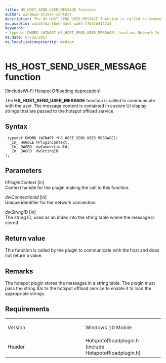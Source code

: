 ```yaml
---
title: HS_HOST_SEND_USER_MESSAGE function
author: windows-driver-content
description: The HS_HOST_SEND_USER_MESSAGE function is called to communicate with the user. The message content is contained in custom UI display strings that are passed to the hotspot offload service.
ms.assetid: c4ab1fda-18eb-44e4-aa64-f7b37b4147a3
keywords: 
- typedef DWORD (WINAPI HS_HOST_SEND_USER_MESSAGE) function Network Drivers Starting with Windows Vista
ms.date: 07/31/2017
ms.localizationpriority: medium
---
```


# HS\_HOST\_SEND\_USER\_MESSAGE function

[!include[Wi-Fi Hotspot Offloading deprecation](wi-fi-hotspot-offloading-deprecation.md)]


The **HS\_HOST\_SEND\_USER\_MESSAGE** function is called to communicate with the user. The message content is contained in custom UI display strings that are passed to the hotspot offload service.

Syntax
------

```ManagedCPlusPlus
 typedef DWORD (WINAPI *HS_HOST_SEND_USER_MESSAGE)(
  _In_ HANDLE hPluginContext,
  _In_ DWORD  dwConnectionId,
  _In_ DWORD  dwStringID
);
```

Parameters
----------

*hPluginContext* \[in\]  
Context handle for the plugin making the call to this function.

*dwConnectionId* \[in\]  
Unique identifier for the network connection.

*dwStringID* \[in\]  
The string ID, used as an index into the string table where the message is stored.

Return value
------------

This function is called by the plugin to communicate with the host and does not return a value.

Remarks
-------

The hotspot plugin stores the messages in a string table. The plugin must pass the string IDs to the hotspot offload service to enable it to load the appropriate strings.

Requirements
------------

<table>
<colgroup>
<col width="50%" />
<col width="50%" />
</colgroup>
<tbody>
<tr class="odd">
<td><p>Version</p></td>
<td><p>Windows 10 Mobile</p></td>
</tr>
<tr class="even">
<td><p>Header</p></td>
<td>Hotspotoffloadplugin.h (include Hotspotoffloadplugin.h)</td>
</tr>
</tbody>
</table>

 

 




